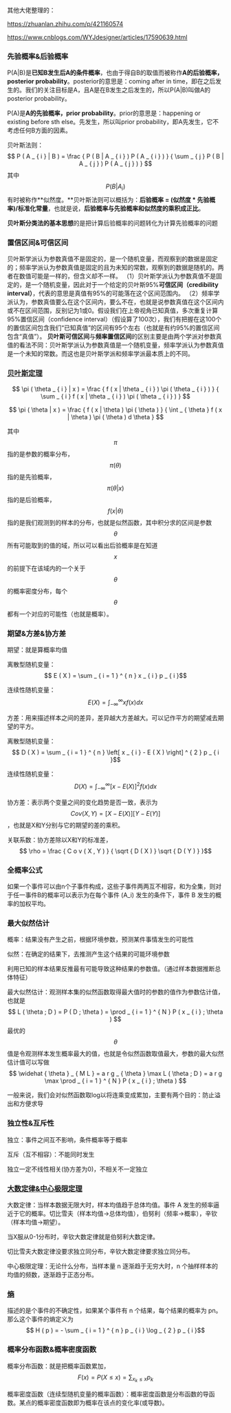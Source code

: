 其他大佬整理的：

https://zhuanlan.zhihu.com/p/421160574

https://www.cnblogs.com/WYJdesigner/articles/17590639.html

### 先验概率&后验概率

P(A|B)是**已知B发生后A的条件概率**，也由于得自B的取值而被称作**A的后验概率，posterior probability**。posterior的意思是：coming after in time，即在之后发生的。我们的关注目标是A，且A是在B发生之后发生的，所以P(A|B)叫做A的posterior probability。

P(A)是**A的先验概率，prior probability**。prior的意思是：happening or existing before sth else。先发生，所以叫prior probability，即A先发生，它不考虑任何B方面的因素。

贝叶斯法则：
$$
P ( A _ { i } | B ) = \frac { P ( B | A _ { i } ) P ( A _ { i } ) } { \sum _ { j } P ( B | A _ { j } ) P ( A _ { j } ) }
$$
其中$$P ( B | A _ { i } )$$有时被称作**似然度。**贝叶斯法则可以概括为：**后验概率 = (似然度 \* 先验概率)/标准化常量**，也就是说，**后验概率与先验概率和似然度的乘积成正比**。

**贝叶斯分类法的基本思想**的是把计算后验概率的问题转化为计算先验概率的问题

### 置信区间&可信区间

贝叶斯学派认为参数真值不是固定的，是一个随机变量，而观察到的数据是固定的；频率学派认为参数真值是固定的且为未知的常数，观察到的数据是随机的。两者在数值可能是一样的，但含义却不一样。
（1）贝叶斯学派认为参数真值不是固定的，是一个随机变量，因此对于一个给定的贝叶斯95%**可信区间（credibility interval）**，代表的意思是真值有95%的可能落在这个区间范围内。
（2）频率学派认为，参数真值要么在这个区间内，要么不在，也就是说参数真值在这个区间内或不在区间范围，反别记为1或0。假设我们在上帝视角已知真值，多次重复计算95%置信区间（confidence interval）（假设算了100次），我们有把握在这100个的置信区间包含我们“已知真值”的区间有95个左右（也就是有约95%的置信区间包含“真值”）。
  **贝叶斯可信区间**与**频率置信区间**的区别主要是由两个学派对参数真值的看法不同：贝叶斯学派认为参数真值是一个随机变量，频率学派认为参数真值是一个未知的常数。而这也是贝叶斯学派和频率学派最本质上的不同。

### [贝叶斯定理](https://www.zhihu.com/question/21134457)

$$
\pi ( \theta _ { i } | x ) = \frac { f ( x | \theta _ { i } ) \pi ( \theta _ { i } ) } { \sum _ { i } f ( x | \theta _ { i } ) \pi ( \theta _ { i } ) }
$$

$$
\pi ( \theta | x ) = \frac { f ( x | \theta ) \pi ( \theta ) } { \int _ { \theta } f ( x | \theta ) \pi ( \theta ) d \theta }
$$

其中$$\pi$$指的是参数的概率分布，$$\pi (\theta)$$指的是先验概率，$$\pi ( \theta | x )$$指的是后验概率，$$f ( x | \theta )$$指的是我们观测到的样本的分布，也就是似然函数，其中积分求的区间是参数$$\theta$$所有可能取到的值的域，所以可以看出后验概率是在知道$$x$$的前提下在该域内的一个关于$$\theta$$的概率密度分布，每个$$\theta$$都有一个对应的可能性（也就是概率）。

### 期望&方差&协方差

期望：就是算概率均值

离散型随机变量：$$ E ( X ) = \sum _ { i = 1 } ^ { n } x _ { i } p _ { i }$$

连续性随机变量：$$ E ( X ) = \int _ { - \infty } ^ { \infty } x f ( x ) d x$$

方差：用来描述样本之间的差异，差异越大方差越大。可以记作平方的期望减去期望的平方。

离散型随机变量：$$ D ( X ) = \sum _ { i = 1 } ^ { n } \left[ x _ { i } - E ( X ) \right] ^ { 2 } p _ { i }$$

连续性随机变量：$$ D ( X ) = \int _ { - \infty } ^ { \infty } \left[ x - E ( X ) \right] ^ { 2 } f ( x ) d x$$

协方差：表示两个变量之间的变化趋势是否一致，表示为$$ C o v ( X , Y ) = [ X - E ( X ) ] [ Y - E ( Y ) ]$$，也就是X和Y分别与它的期望的差的乘积。

关联系数：协方差除以X和Y的标准差，$$ \rho = \frac { C o v ( X , Y ) } { \sqrt { D ( X ) } \sqrt { D ( Y ) } }$$

### 全概率公式

如果一个事件可以由n个子事件构成，这些子事件两两互不相容，和为全集，则对于任一事件B的概率可以表示为在每个事件 (A_i) 发生的条件下，事件 B 发生的概率的加权平均。

### 最大似然估计

概率：结果没有产生之前，根据环境参数，预测某件事情发生的可能性

似然：在确定的结果下，去推测产生这个结果的可能环境参数

利用已知的样本结果反推最有可能导致这种结果的参数值。（通过样本数据推断总体特征）

最大似然估计：观测样本集的似然函数取得最大值时的参数的值作为参数估计值，也就是
$$
L ( \theta ; D ) = P ( D ; \theta ) = \prod _ { i = 1 } ^ { N } P ( x _ { i } ; \theta )
$$
最优的$$\theta$$值是令观测样本发生概率最大的值，也就是令似然函数取值最大，参数的最大似然估计值可以写做
$$
\widehat { \theta } _ { M L } = a r g _ { \theta } \max L ( \theta ; D ) = a r g \max \prod _ { i = 1 } ^ { N } P ( x _ { i } ; \theta )
$$

一般来说，我们会对似然函数取log以将连乘变成累加，主要有两个目的：防止溢出和方便求导

### 独立性&互斥性

独立：事件之间互不影响，条件概率等于概率

互斥（互不相容）：不能同时发生

独立一定不线性相关(协方差为0)，不相关不一定独立

### [大数定律&中心极限定理](https://www.cnblogs.com/ofnoname/p/17050943.html)

大数定律：当样本数据无限大时，样本均值趋于总体均值。事件 A 发生的频率逼近于它的概率。切比雪夫（样本均值→总体均值），伯努利（频率→概率），辛钦（样本均值→期望）。

当X服从0-1分布时，辛钦大数定律就是伯努利大数定律。

切比雪夫大数定律没要求独立同分布，辛钦大数定律要求独立同分布。

中心极限定理：无论什么分布，当样本量 n 逐渐趋于无穷大时，n 个抽样样本的均值的频数，逐渐趋于正态分布。

### [熵](https://murphypei.github.io/blog/2019/12/entropy)

描述的是个事件的不确定性，如果某个事件有 n 个结果，每个结果的概率为 pn。那么这个事件的熵定义为$$ H ( p ) = - \sum _ { i = 1 } ^ { n } p _ { i } \log _ { 2 } p _ { i }$$

### 概率分布函数&概率密度函数

概率分布函数：就是把概率函数累加，$$ F ( x ) = P ( X \leq x ) = \sum _ { x _ { k } \leq x } p _ { k }$$

概率密度函数（连续型随机变量的概率函数）：概率密度函数是分布函数的导函数。某点的概率密度函数即为概率在该点的变化率(或导数)。